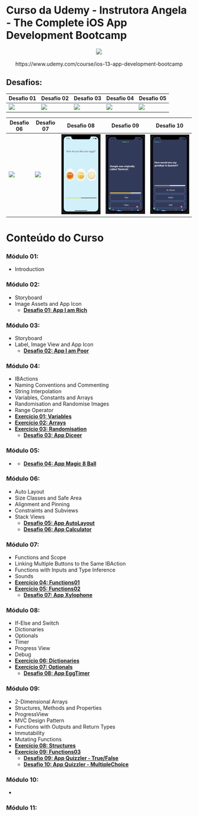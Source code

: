 # Curso da Udemy - Instrutora Angela - The Complete iOS App Development Bootcamp

<p align=center>
  <img src="https://github.com/felippeandrade/iOS-Swift-The-Complete-iOS-App-Development-Bootcamp-Angela/blob/main/imagens/a-logo01.png" width="300" /> 
</p>

<p align=center> https://www.udemy.com/course/ios-13-app-development-bootcamp </p>

## Desafios:

Desafio 01 | Desafio 02 | Desafio 03 | Desafio 04 | Desafio 05
---|---|---|---|---|
<img src="https://github.com/felippeandrade/iOS-Swift-The-Complete-iOS-App-Development-Bootcamp-Angela/blob/main/imagens/desafio%20modulo%2002%20-%20I%20am%20Rich.png"> | <img width="300" src="https://github.com/felippeandrade/iOS-Swift-The-Complete-iOS-App-Development-Bootcamp-Angela/blob/main/imagens/desafio%20modulo%2003%20-%20I%20am%20Poor.png"> | <img width="300" src="https://github.com/felippeandrade/iOS-Swift-The-Complete-iOS-App-Development-Bootcamp-Angela/blob/main/imagens/desafio%20modulo%2004%20-%20Diceer.png"> | <img width="300" src="https://github.com/felippeandrade/iOS-Swift-The-Complete-iOS-App-Development-Bootcamp-Angela/blob/main/imagens/desafio%20modulo%2005%20-%20Magic%208%20Ball.png"> | <img width="300" src="https://github.com/felippeandrade/iOS-Swift-The-Complete-iOS-App-Development-Bootcamp-Angela/blob/main/imagens/desafio%20modulo%2006%20-%2001%20-%20AutoLayout%20.png">

Desafio 06 |Desafio 07 | Desafio 08 | Desafio 09 | Desafio 10
---|---|---|---|---|
<img width="300" src="https://github.com/felippeandrade/iOS-Swift-The-Complete-iOS-App-Development-Bootcamp-Angela/blob/main/imagens/desafio%20modulo%2006%20-%2002%20-%20Calculator.png"> | <img width="300"  src="https://github.com/felippeandrade/iOS-Swift-The-Complete-iOS-App-Development-Bootcamp-Angela/blob/main/imagens/desafio%20modulo%2007%20-%20Xylophone.png"> | <img width="300" src="https://github.com/felippeandrade/Curso-da-Udemy-Instrutora-Angela-The-Complete-iOS-App-Development-Bootcamp/blob/main/imagens/desafio%20modulo%2008%20-%20EggTimer.png"> | <img width="300" src="https://github.com/felippeandrade/Curso-da-Udemy-Instrutora-Angela-The-Complete-iOS-App-Development-Bootcamp/blob/main/imagens/desafio%20modulo%2009%20-%20Quizzler%2001.png"> | <img width="300"  src="https://github.com/felippeandrade/Curso-da-Udemy-Instrutora-Angela-The-Complete-iOS-App-Development-Bootcamp/blob/main/imagens/desafio%20modulo%2009%20-%20Quizzler%2002.png">

# Conteúdo do Curso

### Módulo 01: 
- Introduction

### Módulo 02: 
- Storyboard
- Image Assets and App Icon
  + **[Desafio 01: App I am Rich]()**

### Módulo 03:
- Storyboard
- Label, Image View and App Icon
  + **[Desafio 02: App I am Poor]()**

### Módulo 04: 
- IBActions
- Naming Conventions and Commenting
- String Interpolation
- Variables, Constants and Arrays 
- Randomisation and Randomise Images
- Range Operator
- **[Exercício 01: Variables]()**
- **[Exercício 02: Arrays]()**
- **[Exercício 03: Randomisation]()**
  + **[Desafio 03: App Diceer]()**

### Módulo 05:
- + **[Desafio 04: App Magic 8 Ball]()**

### Módulo 06: 
- Auto Layout
- Size Classes and Safe Area
- Alignment and Pinning
- Constraints and Subviews
- Stack Views
  + **[Desafio 05: App AutoLayout]()**
  + **[Desafio 06: App Calculator]()**

### Módulo 07: 
- Functions and Scope
- Linking Multiple Buttons to the Same IBAction
- Functions with Inputs and Type Inference
- Sounds
- **[Exercício 04: Functions01]()**
- **[Exercício 05: Functions02]()**
  + **[Desafio 07: App Xylophone]()**

### Módulo 08: 
- If-Else and Switch
- Dictionaries
- Optionals
- Timer
- Progress View
- Debug
- **[Exercício 06: Dictionaries]()**
- **[Exercício 07: Optionals]()**
  + **[Desafio 08: App EggTimer]()**

### Módulo 09: 
- 2-Dimensional Arrays
- Structures, Methods and Properties
- ProgressView
- MVC Design Pattern
- Functions with Outputs and Return Types
- Immutability
- Mutating Functions
- **[Exercício 08: Structures]()**
- **[Exercício 09: Functions03]()**
  + **[Desafio 09: App Quizzler - True/False]()**
  + **[Desafio 10: App Quizzler - MultipleChoice]()**

### Módulo 10: 
- 

### Módulo 11:
